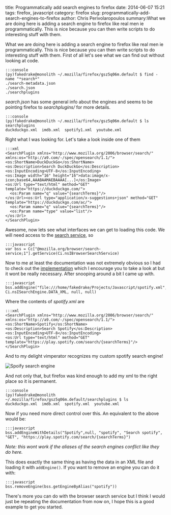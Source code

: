 title: Programmatically add search engines to firefox
date: 2014-06-07 15:21
tags: firefox, javascript
category: firefox
slug: programmatically-add-search-engines-to-firefox
author: Chris Perivolaropoulos
summary:What we are doing here is adding a search engine to firefox like real men ie programmatically. This is nice because you can then write scripts to do interesting stuff with them.

What we are doing here is adding a search engine to firefox like real
men ie programmatically. This is nice because you can then write
scripts to do interesting stuff with them. First of all let's see what
we can find out without looking at code.

	:::console
	(py)fakedrake@monolith ~/.mozilla/firefox/gsz5q06m.default $ find -name "*search*"
	./search-metadata.json
	./search.json
	./searchplugins

*search.json* has some general info about the engines and seems to be
 pointing firefox to *searchplugins/* for more details.

	:::console
	(py)fakedrake@monolith ~/.mozilla/firefox/gsz5q06m.default $ ls searchplugins
	duckduckgo.xml  imdb.xml  spotify1.xml  youtube.xml

Right what I was looking for. Let's take a look inside one of them

	:::xml
	<SearchPlugin xmlns="http://www.mozilla.org/2006/browser/search/" xmlns:os="http://a9.com/-/spec/opensearch/1.1/">
	<os:ShortName>DuckDuckGo</os:ShortName>
	<os:Description>Search DuckDuckGo</os:Description>
	<os:InputEncoding>UTF-8</os:InputEncoding>
	<os:Image width="16" height="16">data:image/x-icon;base64,AAABAAMAEBAAAA[...]</os:Image>
	<os:Url type="text/html" method="GET" template="https://duckduckgo.com/">
	  <os:Param name="q" value="{searchTerms}"/>
	</os:Url><os:Url type="application/x-suggestions+json" method="GET" template="https://duckduckgo.com/ac/">
	  <os:Param name="q" value="{searchTerms}"/>
	  <os:Param name="type" value="list"/>
	</os:Url>
	</SearchPlugin>

Awesome, now lets see what interfaces we can get to loading this
code. We will need access to the
[search service](https://developer.mozilla.org/en-US/docs/Mozilla/Tech/XPCOM/Reference/Interface/nsIBrowserSearchService), so

	:::javascript
	var bss = Cc["@mozilla.org/browser/search-service;1"].getService(Ci.nsIBrowserSearchService)

Now to me at least the documentation was not extremely obvious so I
had to check out the
[implementation](https://github.com/mozilla/gecko-dev/blob/master/toolkit/components/search/nsSearchService.js)
which I encourage you to take a look at but it wont be really
necessary. After snooping around a bit I came up with.

	:::javascript
	bss.addEngine("file:///home/fakedrake/Projects/Javascript/spotify.xml", Ci.nsISearchEngine.DATA_XML, null, null)

Where the contents of *spotify.xml* are

	:::xml
	<SearchPlugin xmlns="http://www.mozilla.org/2006/browser/search/" xmlns:os="http://a9.com/-/spec/opensearch/1.1/">
	<os:ShortName>Spotify</os:ShortName>
	<os:Description>Search Spotify</os:Description>
	<os:InputEncoding>UTF-8</os:InputEncoding>
	<os:Url type="text/html" method="GET" template="https://play.spotify.com/search/{searchTerms}"/>
	</SearchPlugin>


And to my delight vimperator recognizes my custom spotify search engine!

![Spoify search engine](http://i.imgur.com/yukAwWr.png)

And not only that, but firefox was kind enough to add my xml to the
right place so it is permanent.

	:::console
	(py)fakedrake@monolith ~/.mozilla/firefox/gsz5q06m.default/searchplugins $ ls
	duckduckgo.xml  imdb.xml  spotify.xml  youtube.xml

Now if you need more direct control over this. An equivalent to the
above would be:

	:::javascript
	bss.addEngineWithDetails("Spotify",null, "spotify", "Search spotify", "GET", "https://play.spotify.com/search/{searchTerms}")

*Note: this wont work if the aliases of the search engines conflict
 like they do here.*

This does exactly the same thing as having the data in an XML file and
loading it with `addEngine()`. If you want to remove an engine you
can do it with:

	:::javascript
	bss.removeEngine(bss.getEngineByAlias("spotify"))

There's more you can do with the browser search service but I think I
would just be repeating the documentation from now on, I hope this is
a good example to get you started.

